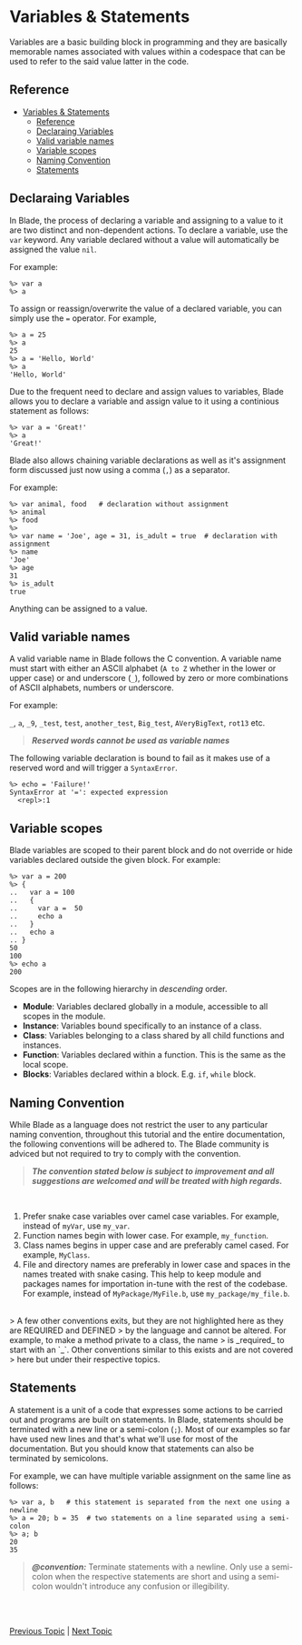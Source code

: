 # Variables & Statements

Variables are a basic building block in programming and they are basically memorable names associated 
with values within a codespace that can be used to refer to the said value latter in the code.

## Reference

- [Variables \& Statements](#variables--statements)
  - [Reference](#reference)
  - [Declaraing Variables](#declaraing-variables)
  - [Valid variable names](#valid-variable-names)
  - [Variable scopes](#variable-scopes)
  - [Naming Convention](#naming-convention)
  - [Statements](#statements)


## Declaraing Variables

In Blade, the process of declaring a variable and assigning to a value to it are two distinct and 
non-dependent actions. To declare a variable, use the `var` keyword. Any variable declared without a 
value will automatically be assigned the value `nil`.

For example:

```blade-repl
%> var a 
%> a
```

To assign or reassign/overwrite the value of a declared variable, you can simply use the `=` operator. 
For example,

```blade-repl
%> a = 25
%> a
25
%> a = 'Hello, World'
%> a
'Hello, World'
```

Due to the frequent need to declare and assign values to variables, Blade allows you to declare a variable
and assign value to it using a continious statement as follows:

```blade-repl
%> var a = 'Great!'
%> a
'Great!'
```

Blade also allows chaining variable declarations as well as it's assignment form discussed just now using
a comma (`,`) as a separator.

For example:

```blade-repl
%> var animal, food   # declaration without assignment
%> animal
%> food
%> 
%> var name = 'Joe', age = 31, is_adult = true  # declaration with assignment
%> name
'Joe'
%> age
31
%> is_adult
true
```

Anything can be assigned to a value.

## Valid variable names

A valid variable name in Blade follows the C convention. A variable name must start with either an ASCII alphabet (`A to Z` 
whether in the lower or upper case) or and underscore (`_`), followed by zero or more combinations of ASCII alphabets, numbers 
or underscore.

For example:

`_`, `a`, `_9`, `_test`, `test`, `another_test`, `Big_test`, `AVeryBigText`, `rot13` etc.

> **_Reserved words cannot be used as variable names_**

The following variable declaration is bound to fail as it makes use of a reserved word and will trigger a `SyntaxError`.

```blade-repl
%> echo = 'Failure!'
SyntaxError at '=': expected expression
  <repl>:1
```

## Variable scopes

Blade variables are scoped to their parent block and do not override or hide variables declared outside the given block. For example:

```blade-repl
%> var a = 200
%> {
..   var a = 100
..   {
..     var a =  50
..     echo a
..   }
..   echo a
.. }
50
100
%> echo a
200
```

Scopes are in the following hierarchy in _descending_ order.

- **Module**: Variables declared globally in a module, accessible to all scopes in the module.
- **Instance**: Variables bound specifically to an instance of a class.
- **Class**: Variables belonging to a class shared by all child functions and instances.
- **Function**: Variables declared within a function. This is the same as the local scope.
- **Blocks**: Variables declared within a block. E.g. `if`, `while` block.


## Naming Convention

While Blade as a language does not restrict the user to any particular naming convention, throughout
this tutorial and the entire documentation, the following conventions will be adhered to. The Blade
community is adviced but not required to try to comply with the convention.

> **_The convention stated below is subject to improvement and all suggestions are welcomed and 
> will be treated with high regards._**

<br>

1. Prefer snake case variables over camel case variables. For example, instead of `myVar`, use
  `my_var`.
2. Function names begin with lower case. For example, `my_function`.
3. Class names begins in upper case and are preferably camel cased. For example, `MyClass`.
4. File and directory names are preferably in lower case and spaces in the names treated with 
   snake casing. This help to keep module and packages names for importation in-tune with the
   rest of the codebase. For example, instead of `MyPackage/MyFile.b`, use `my_package/my_file.b`.

<br>
> A few other conventions exits, but they are not highlighted here as they are REQUIRED and DEFINED
> by the language and cannot be altered. For example, to make a method private to a class, the name
> is _required_ to start with an `_`. Other conventions similar to this exists and are not covered
> here but under their respective topics.


## Statements

A statement is a unit of a code that expresses some actions to be carried out and programs are built on statements. In Blade, statements should be terminated with a new line or a semi-colon (`;`). Most of 
our examples so far have used new lines and that's what we'll use for most of the documentation. But 
you should know that statements can also be terminated by semicolons.

For example, we can have multiple variable assignment on the same line as follows:

```blade-repl
%> var a, b   # this statement is separated from the next one using a newline
%> a = 20; b = 35  # two statements on a line separated using a semi-colon
%> a; b
20
35
```

> **_@convention:_** Terminate statements with a newline. Only use a semi-colon when the respective statements
> are short and using a semi-colon wouldn't introduce any confusion or illegibility.



<br><br>

[Previous Topic](./strings) | [Next Topic](./reserved)